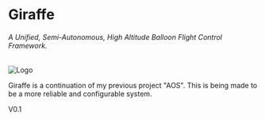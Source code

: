 # Giraffe
###### A Unified, Semi-Autonomous, High Altitude Balloon Flight Control Framework.

![Logo](logo-small.png)

Giraffe is a continuation of my previous project "AOS". This is being made
to be a more reliable and configurable system.

V0.1
